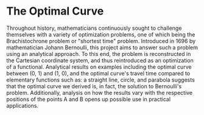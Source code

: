 # The Optimal Curve
Throughout history, mathematicians continuously sought to challenge themselves with a variety of optimization problems, one of which being the Brachistochrone problem or "shortest time" problem. Introduced in 1696 by mathematician Johann Bernoulli, this project aims to answer such a problem using an analytical approach. To this end, the problem is reconstructed in the Cartesian coordinate system, and thus reintroduced as an optimization of a functional. Analytical results on examples including the optimal curve between (0, 1) and (1, 0), and the optimal curve's travel time compared to elementary functions such as: a straight line, circle, and parabola suggests that the optimal curve we derived is, in fact, the solution to Bernoulli's problem. Additionally, analysis on how the results vary with the respective positions of the points A and B opens up possible use in practical applications.
